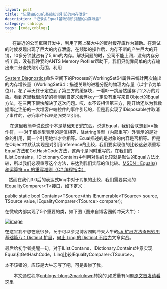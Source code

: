 ```yaml
---
layout: post
title: "记录由Equal基础知识引起的内存泄露"
description: "记录由Equal基础知识引起的内存泄露"
category: cnblogs
tags: [code,cnblogs]
---
```

&nbsp;&nbsp;&nbsp;&nbsp;&nbsp; 在最近的公司框架开发中，利用了网上某大牛的反射缓存库作为辅助。在测试的时候发现出现了巨大的内存泄露，在频繁的操作后，内存不断的产生巨大的开销，10多分钟就占有了5,6m的内存。解决问题的时，公司不能上网，没有内存分析工具，没有我钟爱的ANTS Memory Profiler帮助下，我们只能靠简单的内存输出来二分查找缩小范围，利用

[System.Diagnostics](http://msdn.microsoft.com/zh-cn/library/system.diagnostics.aspx)命名空间下的Process的WorkingSet64属性来统计两次输出的内存增长量（WorkingSet64：描述关联的进程分配的物理内存量（以字节为单位））。花了半天终于定位到了第三方的缓存块，一看吓一跳居然缓存了2,3万的对象。看到这里我很清楚的猜测到自定义缓存key一定没有重写来自Object的Equal方法，在三两下很快解决了这次问题。哎，本不该相信第三方，刚开始还以为我数据绑定注册的一大堆客户端控件的事件引起的，但是我实现了IDisposable并取消了事件的，必究事件代理是强类型引用。

&nbsp;&nbsp;&nbsp; 在这里我简单说说这个本是基础知识的东西。说道Equal，我们会联想到==操作符，==对于值类型表示的是值相等，除string类型（内部重写）外表示的是对象的引用，同一个引用地址才会相等。Equal描述的是对象的内容是否相等。但是在Object中默认实现是对引用reference的比较，我们要实现值的比较这必须重写Equal方法和GetHashCode方法，这两个是同时重写的。在我们的IList.Contains，IDictionary.Contains中利用对象的比较就是默认的Equal方法比较，所以我们必须重写这个方法，来达到我们实际的值比较。[MSDN：Equals() 和运算符 == 的重写准则（C# 编程指南）](http://msdn.microsoft.com/zh-cn/library/ms173147(v=vs.90).aspx)

&nbsp;&nbsp; 然而在我们3.0后的表达式linq中对于对象的比较，我们需要实现的IEqualityComparer&lt;T&gt;接口，如下定义：

public static bool Contains&lt;TSource&gt;(this IEnumerable&lt;TSource&gt; source, TSource value, IEqualityComparer&lt;TSource&gt; comparer);

在微软内部实现了5个重要的类，如下图（图来自博客园鹤冲天大牛）：

[![image](http://images.cnblogs.com/cnblogs_com/ldp615/201108/201108012131253311.png "image")](http://images.cnblogs.com/cnblogs_com/ldp615/201108/201108012131243444.png)

在这里我不想在说很多，关于可以参见博客园鹤冲天大牛的[c# 扩展方法奇思妙用基础篇八：Distinct 扩展](http://www.cnblogs.com/ldp615/archive/2011/08/01/distinct-entension.html)，[何止 Linq 的 Distinct 不给力](http://www.cnblogs.com/ldp615/archive/2011/08/02/2125112.html)文章实战。

最后给初学者提醒一句，对于IList.Contains，IDictionary.Contains注意实现Equal和GetHashCode，Linq比较IEqualityComparer&lt;TSource&gt;。

本不该错的，应该是大牛忘写了吧，可是害惨了我。

&nbsp;&nbsp;&nbsp;&nbsp;&nbsp;&nbsp;&nbsp;本文通过程序[cnblogs-blogs2markdown](https://github.com/greengerong/cnblogs-blogs2markdown "cnblogs-blogs2markdown")转换的,如质量有问题[原文首发请看这里](http://www.cnblogs.com/whitewolf/archive/2011/12/30/2307894.html "原文首发")